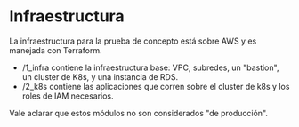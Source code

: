 # Infraestructura

La infraestructura para la prueba de concepto está sobre AWS y es manejada con Terraform.

- /1_infra contiene la infraestructura base: VPC, subredes, un "bastion", un cluster de K8s, y una instancia de RDS.
- /2_k8s contiene las aplicaciones que corren sobre el cluster de k8s y los roles de IAM necesarios.

Vale aclarar que estos módulos no son considerados "de producción".
